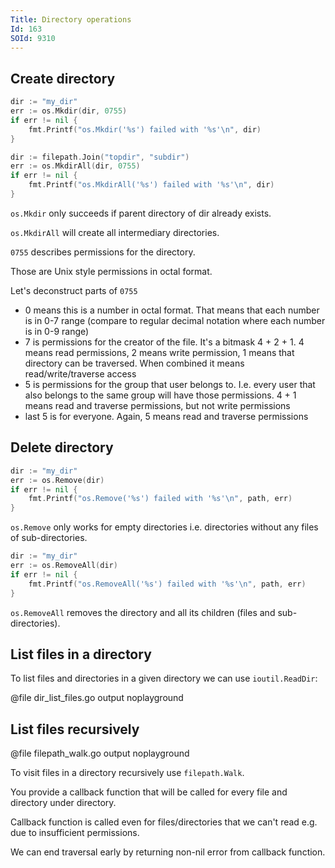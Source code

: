 ```yaml
---
Title: Directory operations
Id: 163
SOId: 9310
---
```

## Create directory

```go
dir := "my_dir"
err := os.Mkdir(dir, 0755)
if err != nil {
    fmt.Printf("os.Mkdir('%s') failed with '%s'\n", dir)
}
```

```go
dir := filepath.Join("topdir", "subdir")
err := os.MkdirAll(dir, 0755)
if err != nil {
    fmt.Printf("os.MkdirAll('%s') failed with '%s'\n", dir)
}
```

`os.Mkdir` only succeeds if parent directory of dir already exists.

`os.MkdirAll` will create all intermediary directories.

`0755` describes permissions for the directory.

Those are Unix style permissions in octal format.

Let's deconstruct parts of `0755`
* 0 means this is a number in octal format. That means that each number is in 0-7 range (compare to regular decimal notation where each number is in 0-9 range)
* 7 is permissions for the creator of the file. It's a bitmask 4 + 2 + 1. 4 means read permissions, 2 means write permission, 1 means that directory can be traversed. When combined it means read/write/traverse access
* 5 is permissions for the group that user belongs to. I.e. every user that also belongs to the same group will have those permissions. 4 + 1 means read and traverse permissions, but not write permissions
* last 5 is for everyone. Again, 5 means read and traverse permissions

## Delete directory

```go
dir := "my_dir"
err := os.Remove(dir)
if err != nil {
    fmt.Printf("os.Remove('%s') failed with '%s'\n", path, err)
}
```

`os.Remove` only works for empty directories i.e. directories without any files of sub-directories.

```go
dir := "my_dir"
err := os.RemoveAll(dir)
if err != nil {
    fmt.Printf("os.RemoveAll('%s') failed with '%s'\n", path, err)
}
```

`os.RemoveAll` removes the directory and all its children (files and sub-directories).

## List files in a directory

To list files and directories in a given directory we can use `ioutil.ReadDir`:

@file dir_list_files.go output noplayground

## List files recursively

@file filepath_walk.go output noplayground

To visit files in a directory recursively use `filepath.Walk`.

You provide a callback function that will be called for every file and directory under directory.

Callback function is called even for files/directories that we can't read e.g. due to insufficient permissions.

We can end traversal early by returning non-nil error from callback function.